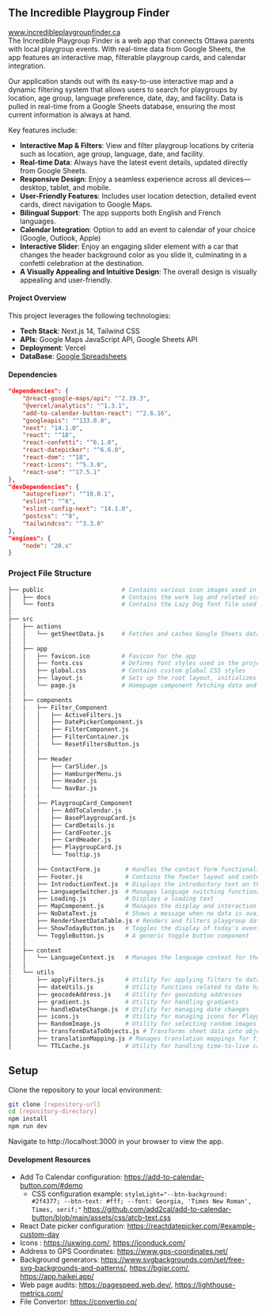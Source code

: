 ## The Incredible Playgroup Finder

www.incredibleplaygroupfinder.ca <br>
The Incredible Playgroup Finder is a web app that connects Ottawa parents with local playgroup events. With real-time data from Google Sheets, the app features an interactive map, filterable playgroup cards, and calendar integration.

Our application stands out with its easy-to-use interactive map and a dynamic filtering system that allows users to search for playgroups by location, age group, language preference, date, day, and facility. Data is pulled in real-time from a Google Sheets database, ensuring the most current information is always at hand.

Key features include:

- **Interactive Map & Filters**: View and filter playgroup locations by criteria such as location, age group, language, date, and facility.
- **Real-time Data**: Always have the latest event details, updated directly from Google Sheets.
- **Responsive Design**: Enjoy a seamless experience across all devices—desktop, tablet, and mobile.
- **User-Friendly Features**:  Includes user location detection, detailed event cards, direct navigation to Google Maps.
- **Bilingual Support**: The app supports both English and French languages.
- **Calendar Integration**: Option to add an event to calendar of your choice (Google, Outlook, Apple)
- **Interactive Slider**: Enjoy an engaging slider element with a car that changes the header background color as you slide it, culminating in a confetti celebration at the destination.
- **A Visually Appealing and Intuitive Design**: The overall design is visually appealing and user-friendly.

#### Project Overview

This project leverages the following technologies:

- **Tech Stack**: Next.js 14, Tailwind CSS
- **APIs**: Google Maps JavaScript API, Google Sheets API
- **Deployment**: Vercel
- **DataBase**: [Google Spreadsheets](https://docs.google.com/spreadsheets/d/1C9zhAX6WgU1_dfSy3TC58kppei0ZcprT_E96wgsp0rA/edit?gid=0#gid=0)

#### Dependencies

```json
"dependencies": {
    "@react-google-maps/api": "^2.19.3",
    "@vercel/analytics": "^1.3.1",
    "add-to-calendar-button-react": "^2.6.16",
    "googleapis": "^133.0.0",
    "next": "14.1.0",
    "react": "^18",
    "react-confetti": "^6.1.0",
    "react-datepicker": "^6.6.0",
    "react-dom": "^18",
    "react-icons": "^5.3.0",
    "react-use": "^17.5.1"
},
"devDependencies": {
    "autoprefixer": "^10.0.1",
    "eslint": "^8",
    "eslint-config-next": "14.1.0",
    "postcss": "^8",
    "tailwindcss": "^3.3.0"
},
"engines": {
    "node": "20.x"
}
```
### Project File Structure
```bash
├── public                      # Contains various icon images used in the project.
│   ├── docs                    # Contains the work log and related screenshots.
│   └── fonts                   # Contains the Lazy Dog font file used in the project.
│
├── src
│   ├── actions
│   │   └── getSheetData.js     # Fetches and caches Google Sheets data, transforming it into objects
│   │
│   ├── app
│   │   ├── favicon.ico         # Favicon for the app
│   │   ├── fonts.css           # Defines font styles used in the project
│   │   ├── global.css          # Contains custom global CSS styles
│   │   ├── layout.js           # Sets up the root layout, initializes fonts, and manages language context
│   │   └── page.js             # Homepage component fetching data and rendering main content
│   │
│   ├── components
│   │   ├── Filter_Component
│   │   │   ├── ActiveFilters.js
│   │   │   ├── DatePickerComponent.js
│   │   │   ├── FilterComponent.js
│   │   │   ├── FilterContainer.js
│   │   │   └── ResetFiltersButton.js
│   │   │
│   │   ├── Header
│   │   │   ├── CarSlider.js
│   │   │   ├── HamburgerMenu.js
│   │   │   ├── Header.js
│   │   │   └── NavBar.js
│   │   │
│   │   ├── PlaygroupCard_Component
│   │   │   ├── AddToCalendar.js
│   │   │   ├── BasePlaygroupCard.js
│   │   │   ├── CardDetails.js
│   │   │   ├── CardFooter.js
│   │   │   ├── CardHeader.js
│   │   │   ├── PlaygroupCard.js
│   │   │   └── Tooltip.js
│   │   │
│   │   ├── ContactForm.js       # Handles the contact form functionality
│   │   ├── Footer.js            # Contains the footer layout and content
│   │   ├── IntroductionText.js  # Displays the introductory text on the homepage
│   │   ├── LanguageSwitcher.js  # Manages language switching functionality
│   │   ├── Loading.js           # Displays a loading text
│   │   ├── MapComponent.js      # Manages the display and interaction with maps
│   │   ├── NoDataText.js        # Shows a message when no data is available
│   │   ├── RenderSheetDataTable.js # Renders and filters playgroup data fetched from Google Sheets, allowing users to toggle between map and list views, apply filters, and view additional playgroups dynamically.
│   │   ├── ShowTodayButton.js   # Toggles the display of today's events
│   │   └── ToggleButton.js      # A generic toggle button component
│   │
│   ├── context
│   │   └── LanguageContext.js   # Manages the language context for the application
│   │
│   └── utils
│       ├── applyFilters.js      # Utility for applying filters to data
│       ├── dateUtils.js         # Utility functions related to date handling
│       ├── geocodeAddress.js    # Utility for geocoding addresses
│       ├── gradient.js          # Utility for handling gradients
│       ├── handleDateChange.js  # Utility for managing date changes
│       ├── icons.js             # Utility for managing icons for PlaygroupCards footer
│       ├── RandomImage.js       # Utility for selecting random images ffor header
│       ├── transformDataToObjects.js # Transforms sheet data into objects
│       ├── translationMapping.js # Manages translation mappings for filters
│       └── TTLCache.js          # Utility for handling time-to-live caching
```

## Setup

Clone the repository to your local environment:
```bash
git clone [repository-url]
cd [repository-directory]
npm install
npm run dev
```
Navigate to http://localhost:3000 in your browser to view the app.

#### Development Resources

- Add To Calendar configuration: https://add-to-calendar-button.com/#demo <br>
  - CSS configuration example: `styleLight="--btn-background: #2f4377; --btn-text: #fff; --font: Georgia, 'Times New Roman', Times, serif;"` https://github.com/add2cal/add-to-calendar-button/blob/main/assets/css/atcb-text.css
- React Date picker configuration: https://reactdatepicker.com/#example-custom-day <br>
- Icons : https://uxwing.com/, https://iconduck.com/ <br>
- Address to GPS Coordinates: https://www.gps-coordinates.net/ <br>
- Background generators: https://www.svgbackgrounds.com/set/free-svg-backgrounds-and-patterns/, https://bgjar.com/, https://app.haikei.app/ <br>
- Web page audits: https://pagespeed.web.dev/, https://lighthouse-metrics.com/
- File Convertor: https://convertio.co/

